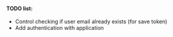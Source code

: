 #### TODO list:
- Control checking if user email already exists (for save token)
- Add authentication with application
